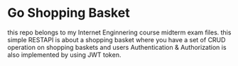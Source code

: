 # Go Shopping Basket
this repo belongs to my Internet Enginnering course midterm exam files.
this simple RESTAPI is about a shopping basket where you have a set of CRUD operation on shopping baskets and users
Authentication & Authorization is also implemented by using JWT token.
